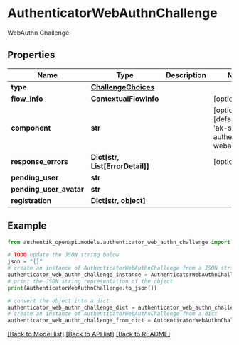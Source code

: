 # AuthenticatorWebAuthnChallenge

WebAuthn Challenge

## Properties

Name | Type | Description | Notes
------------ | ------------- | ------------- | -------------
**type** | [**ChallengeChoices**](ChallengeChoices.md) |  | 
**flow_info** | [**ContextualFlowInfo**](ContextualFlowInfo.md) |  | [optional] 
**component** | **str** |  | [optional] [default to 'ak-stage-authenticator-webauthn']
**response_errors** | **Dict[str, List[ErrorDetail]]** |  | [optional] 
**pending_user** | **str** |  | 
**pending_user_avatar** | **str** |  | 
**registration** | **Dict[str, object]** |  | 

## Example

```python
from authentik_openapi.models.authenticator_web_authn_challenge import AuthenticatorWebAuthnChallenge

# TODO update the JSON string below
json = "{}"
# create an instance of AuthenticatorWebAuthnChallenge from a JSON string
authenticator_web_authn_challenge_instance = AuthenticatorWebAuthnChallenge.from_json(json)
# print the JSON string representation of the object
print(AuthenticatorWebAuthnChallenge.to_json())

# convert the object into a dict
authenticator_web_authn_challenge_dict = authenticator_web_authn_challenge_instance.to_dict()
# create an instance of AuthenticatorWebAuthnChallenge from a dict
authenticator_web_authn_challenge_from_dict = AuthenticatorWebAuthnChallenge.from_dict(authenticator_web_authn_challenge_dict)
```
[[Back to Model list]](../README.md#documentation-for-models) [[Back to API list]](../README.md#documentation-for-api-endpoints) [[Back to README]](../README.md)


